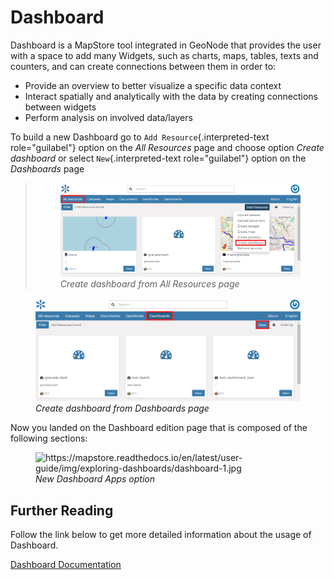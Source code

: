 # Dashboard

Dashboard is a MapStore tool integrated in GeoNode that provides the user with a space to add many Widgets, such as charts, maps, tables, texts and counters, and can create connections between them in order to:

-   Provide an overview to better visualize a specific data context
-   Interact spatially and analytically with the data by creating connections between widgets
-   Perform analysis on involved data/layers

To build a new Dashboard go to `Add Resource`{.interpreted-text role="guilabel"} option on the *All Resources* page and choose option *Create dashboard* or select `New`{.interpreted-text role="guilabel"} option on the *Dashboards* page

> <figure>
> <img src="img/create_dashboard_link.png" class="align-center" alt="img/create_dashboard_link.png" />
> <figcaption><em>Create dashboard from All Resources page</em></figcaption>
> </figure>

<figure>
<img src="img/create_dashboard.png" class="align-center" alt="img/create_dashboard.png" />
<figcaption><em>Create dashboard from Dashboards page</em></figcaption>
</figure>

Now you landed on the Dashboard edition page that is composed of the following sections:

<figure>
<img src="https://mapstore.readthedocs.io/en/latest/user-guide/img/exploring-dashboards/dashboard-1.jpg" class="align-center" alt="https://mapstore.readthedocs.io/en/latest/user-guide/img/exploring-dashboards/dashboard-1.jpg" />
<figcaption><em>New Dashboard Apps option</em></figcaption>
</figure>

## Further Reading

Follow the link below to get more detailed information about the usage of Dashboard.

[Dashboard Documentation](https://mapstore.readthedocs.io/en/latest/user-guide/exploring-dashboards)
